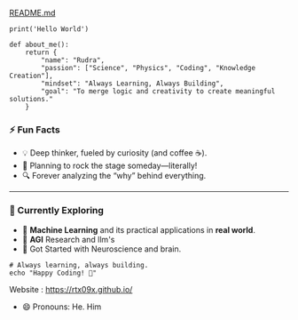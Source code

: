 [README.md](https://github.com/user-attachments/files/18401188/README.md)
```
print('Hello World')
```

```
def about_me():
    return {
        "name": "Rudra",
        "passion": ["Science", "Physics", "Coding", "Knowledge Creation"],
        "mindset": "Always Learning, Always Building",
        "goal": "To merge logic and creativity to create meaningful solutions."
    }
```


### ⚡ Fun Facts

- 💡 Deep thinker, fueled by curiosity (and coffee ☕).
- 🎸 Planning to rock the stage someday—literally!
- 🔍 Forever analyzing the “why” behind everything.

---

### 🌱 Currently Exploring

- 🚀 **Machine Learning** and its practical applications in **real world**.
- 👀 **AGI** Research and llm's
- 🧩 Got Started with Neuroscience and brain.



```
# Always learning, always building.
echo "Happy Coding! 🚀"
```

Website : https://rtx09x.github.io/


- 😄 Pronouns: He. Him

<!---
Rtx09x/Rtx09x is a ✨ special ✨ repository because its `README.md` (this file) appears on your GitHub profile.
You can click the Preview link to take a look at your changes.
--->
